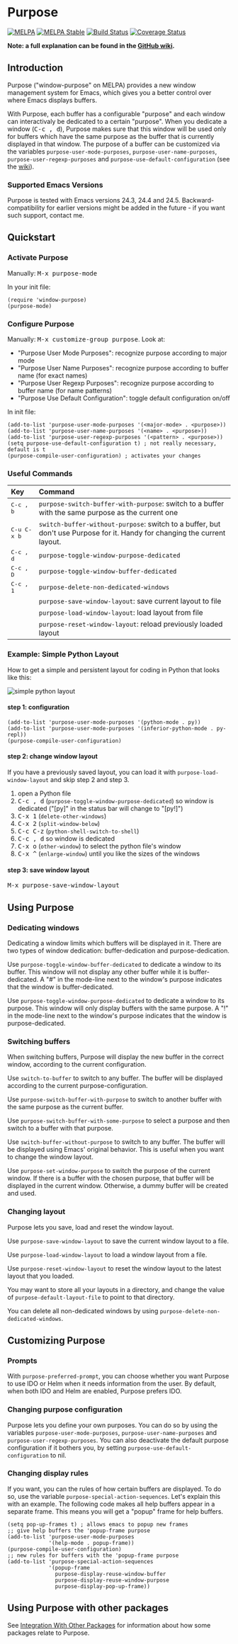 # Purpose

[![MELPA](http://melpa.org/packages/window-purpose-badge.svg)](http://melpa.org/#/window-purpose)
[![MELPA Stable](http://stable.melpa.org/packages/window-purpose-badge.svg)](http://stable.melpa.org/#/window-purpose)
[![Build Status](https://travis-ci.org/bmag/emacs-purpose.svg?branch=master)](https://travis-ci.org/bmag/emacs-purpose)
[![Coverage Status](https://coveralls.io/repos/bmag/emacs-purpose/badge.svg?branch=master)](https://coveralls.io/r/bmag/emacs-purpose?branch=master)

**Note: a full explanation can be found in the [GitHub wiki](https://github.com/bmag/emacs-purpose/wiki).**

## Introduction

Purpose ("window-purpose" on MELPA) provides a new window management system for
Emacs, which gives you a better control over where Emacs displays buffers.

With Purpose, each buffer has a configurable "purpose" and each window
can interactivaly be dedicated to a certain "purpose". When you dedicate
a window (<kbd>C-c , d</kbd>), Purpose makes sure that this window will be used
only for buffers which have the same purpose as the buffer that is
currently displayed in that window. The purpose of a buffer can be
customized via the variables `purpose-user-mode-purposes`,
`purpose-user-name-purposes`, `purpose-user-regexp-purposes` and
`purpose-use-default-configuration` (see the
[wiki](https://github.com/bmag/emacs-purpose/wiki/Purpose-Configuration)).

### Supported Emacs Versions
Purpose is tested with Emacs versions 24.3, 24.4 and 24.5. Backward-compatibility for earlier versions might be added in the future - if you want such support, contact me.

## Quickstart

### Activate Purpose
Manually: <kbd>M-x purpose-mode</kbd>

In your init file:
```elisp
(require 'window-purpose)
(purpose-mode)
```

### Configure Purpose
Manually: <kbd>M-x customize-group purpose</kbd>. Look at:
- "Purpose User Mode Purposes": recognize purpose according to major mode
- "Purpose User Name Purposes": recognize purpose according to buffer
  name (for exact names)
- "Purpose User Regexp Purposes": recognize purpose according to buffer
  name (for name patterns)
- "Purpose Use Default Configuration": toggle default configuration
  on/off

In init file:
```elisp
(add-to-list 'purpose-user-mode-purposes '(<major-mode> . <purpose>))
(add-to-list 'purpose-user-name-purposes '(<name> . <purpose>))
(add-to-list 'purpose-user-regexp-purposes '(<pattern> . <purpose>))
(setq purpose-use-default-configuration t) ; not really necessary, default is t
(purpose-compile-user-configuration) ; activates your changes
```

### Useful Commands
| Key         | Command                                                                                                                   |
| :---------- | :------------------------------------------------------------------------------------------------------------------------ |
| <kbd>C-c , b</kbd>   | `purpose-switch-buffer-with-purpose`: switch to a buffer with the same purpose as the current one                         |
| <kbd>C-u C-x b</kbd> | `switch-buffer-without-purpose`: switch to a buffer, but don't use Purpose for it. Handy for changing the current layout. |
| <kbd>C-c , d</kbd>   | `purpose-toggle-window-purpose-dedicated`                                                                                 |
| <kbd>C-c , D</kbd>   | `purpose-toggle-window-buffer-dedicated`                                                                                  |
| <kbd>C-c , 1</kbd>   | `purpose-delete-non-dedicated-windows`                                                                                    |
|             | `purpose-save-window-layout`: save current layout to file                                                                 |
|             | `purpose-load-window-layout`: load layout from file                                                                       |
|             | `purpose-reset-window-layout`: reload previously loaded layout                                                            |

### Example: Simple Python Layout
How to get a simple and persistent layout for coding in Python that
looks like this:

![simple python layout](https://github.com/bmag/emacs-purpose/blob/master/images/simple-python-layout.png)

#### step 1: configuration
```elisp
(add-to-list 'purpose-user-mode-purposes '(python-mode . py))
(add-to-list 'purpose-user-mode-purposes '(inferior-python-mode . py-repl))
(purpose-compile-user-configuration)
```

#### step 2: change window layout
If you have a previously saved layout, you can load it with
`purpose-load-window-layout` and skip step 2 and step 3.

1. open a Python file
2. <kbd>C-c , d</kbd> (`purpose-toggle-window-purpose-dedicated`) so window is
   dedicated ("[py]" in the status bar will change to "[py!]")
3. <kbd>C-x 1</kbd> (`delete-other-windows`)
4. <kbd>C-x 2</kbd> (`split-window-below`)
5. <kbd>C-c C-z</kbd> (`python-shell-switch-to-shell`)
6. <kbd>C-c , d</kbd> so window is dedicated
7. <kbd>C-x o</kbd> (`other-window`) to select the python file's window
8. <kbd>C-x ^</kbd> (`enlarge-window`) until you like the sizes of the windows

#### step 3: save window layout
<kbd>M-x purpose-save-window-layout</kbd>

## Using Purpose

### Dedicating windows
Dedicating a window limits which buffers will be displayed in it. There are two
types of window dedication: buffer-dedication and purpose-dedication.

Use `purpose-toggle-window-buffer-dedicated` to dedicate a window to its buffer.
This window will not display any other buffer while it is buffer-dedicated. A
"#" in the mode-line next to the window's purpose indicates that the window is
buffer-dedicated.

Use `purpose-toggle-window-purpose-dedicated` to dedicate a window to its
purpose. This window will only display buffers with the same purpose. A "!" in
the mode-line next to the window's purpose indicates that the window is
purpose-dedicated.

### Switching buffers
When switching buffers, Purpose will display the new buffer in the correct
window, according to the current configuration.

Use `switch-to-buffer` to switch to any buffer. The buffer will be displayed
according to the current purpose-configuration.

Use `purpose-switch-buffer-with-purpose` to switch to another buffer with the
same purpose as the current buffer.

Use `purpose-switch-buffer-with-some-purpose` to select a purpose and then
switch to a buffer with that purpose.

Use `switch-buffer-without-purpose` to switch to any buffer. The buffer will be
displayed using Emacs' original behavior. This is useful when you want to change
the window layout.

Use `purpose-set-window-purpose` to switch the purpose of the current window. If
there is a buffer with the chosen purpose, that buffer will be displayed in the
current window. Otherwise, a dummy buffer will be created and used.

### Changing layout
Purpose lets you save, load and reset the window layout.

Use `purpose-save-window-layout` to save the current window layout to a file.

Use `purpose-load-window-layout` to load a window layout from a file.

Use `purpose-reset-window-layout` to reset the window layout to the latest
layout that you loaded.

You may want to store all your layouts in a directory, and change the value of
`purpose-default-layout-file` to point to that directory.

You can delete all non-dedicated windows by using
`purpose-delete-non-dedicated-windows`. 

## Customizing Purpose

### Prompts
With `purpose-preferred-prompt`, you can choose whether you want Purpose to use
IDO or Helm when it needs information from the user. By default, when both IDO
and Helm are enabled, Purpose prefers IDO.

### Changing purpose configuration
Purpose lets you define your own purposes. You can do so by using the variables
`purpose-user-mode-purposes`, `purpose-user-name-purposes` and
`purpose-user-regexp-purposes`. You can also deactivate the default purpose
configuration if it bothers you, by setting `purpose-use-default-configuration`
to nil.

### Changing display rules
If you want, you can the rules of how certain buffers are displayed. To do so,
use the variable `purpose-special-action-sequences`. Let's explain this with an
example. The following code makes all help buffers appear in a separate
frame. This means you will get a "popup" frame for help buffers.

```elisp
(setq pop-up-frames t) ; allows emacs to popup new frames
;; give help buffers the 'popup-frame purpose
(add-to-list 'purpose-user-mode-purposes
             '(help-mode . popup-frame))
(purpose-compile-user-configuration)
;; new rules for buffers with the 'popup-frame purpose
(add-to-list 'purpose-special-action-sequences
             '(popup-frame
               purpose-display-reuse-window-buffer
               purpose-display-reuse-window-purpose
               purpose-display-pop-up-frame))
```

## Using Purpose with other packages
See [Integration With Other Packages](https://github.com/bmag/emacs-purpose/wiki/Integration-With-Other-Packages)
for information about how some packages relate to Purpose.
